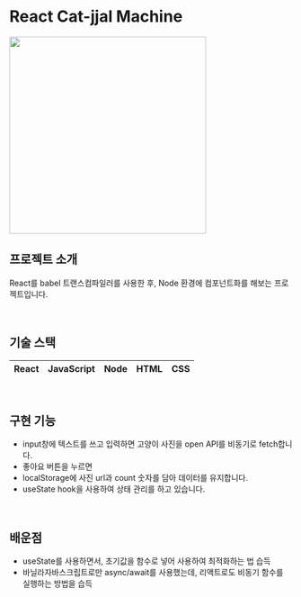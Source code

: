 # React Cat-jjal Machine

<img src = "https://user-images.githubusercontent.com/101693495/182852285-e95ae17f-b6a2-4ef1-9ddd-20a2e63cfb7f.png" width="350px">



<br>

## 프로젝트 소개

React를 babel 트랜스컴파일러를 사용한 후, Node 환경에 컴포넌트화를 해보는 프로젝트입니다. 


<br>

## 기술 스택

| React | JavaScript | Node | HTML | CSS |
| :---: | :--------: | :--: | :--: | :-: |

<br>

## 구현 기능
- input창에 텍스트를 쓰고 입력하면 고양이 사진을 open API를 비동기로 fetch합니다. 
- 좋아요 버튼을 누르면 
- localStorage에 사진 url과 count 숫자를 담아 데이터를 유지합니다.
- useState hook을 사용하여 상태 관리를 하고 있습니다.

<br>

## 배운점

- useState를 사용하면서, 초기값을 함수로 넣어 사용하여 최적화하는 법 습득
- 바닐라자바스크립트로만 async/await를 사용했는데, 리액트로도 비동기 함수를 실행하는 방법을 습득

